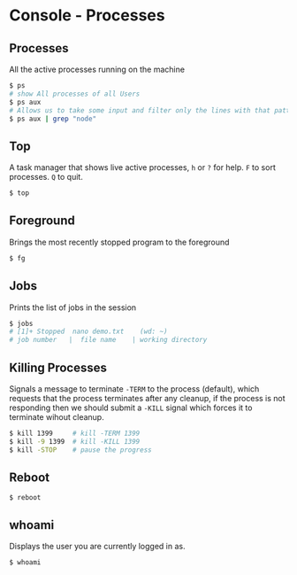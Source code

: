# Console - Processes


## Processes
All the active processes running on the machine

```sh
$ ps
# show All processes of all Users
$ ps aux
# Allows us to take some input and filter only the lines with that pattern
$ ps aux | grep "node"
```

## Top
A task manager that shows live active processes, `h` or `?` for help. `F` to sort processes. `Q` to quit.
```sh
$ top
```

## Foreground
Brings the most recently stopped program to the foreground
```sh
$ fg
```

## Jobs
Prints the list of jobs in the session
```sh
$ jobs
# [1]+ Stopped  nano demo.txt    (wd: ~)
# job number   |  file name    | working directory
```

## Killing Processes
Signals a message to terminate `-TERM` to the process  (default), which requests that the process terminates after any cleanup, if the process is not responding then we should submit a `-KILL` signal which forces it to terminate wihout cleanup.

```sh
$ kill 1399     # kill -TERM 1399
$ kill -9 1399  # kill -KILL 1399
$ kill -STOP    # pause the progress
```

## Reboot
```
$ reboot
```

## whoami
Displays the user you are currently logged in as.
```sh
$ whoami
```
